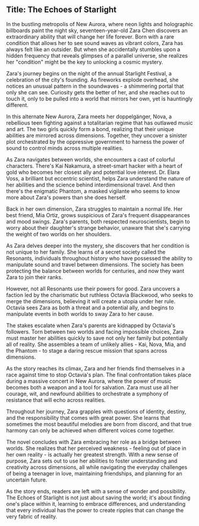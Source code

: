 
## Title: The Echoes of Starlight

In the bustling metropolis of New Aurora, where neon lights and holographic billboards paint the night sky, seventeen-year-old Zara Chen discovers an extraordinary ability that will change her life forever. Born with a rare condition that allows her to see sound waves as vibrant colors, Zara has always felt like an outsider. But when she accidentally stumbles upon a hidden frequency that reveals glimpses of a parallel universe, she realizes her "condition" might be the key to unlocking a cosmic mystery.

Zara's journey begins on the night of the annual Starlight Festival, a celebration of the city's founding. As fireworks explode overhead, she notices an unusual pattern in the soundwaves - a shimmering portal that only she can see. Curiosity gets the better of her, and she reaches out to touch it, only to be pulled into a world that mirrors her own, yet is hauntingly different.

In this alternate New Aurora, Zara meets her doppelgänger, Nova, a rebellious teen fighting against a totalitarian regime that has outlawed music and art. The two girls quickly form a bond, realizing that their unique abilities are mirrored across dimensions. Together, they uncover a sinister plot orchestrated by the oppressive government to harness the power of sound to control minds across multiple realities.

As Zara navigates between worlds, she encounters a cast of colorful characters. There's Kai Nakamura, a street-smart hacker with a heart of gold who becomes her closest ally and potential love interest. Dr. Elara Voss, a brilliant but eccentric scientist, helps Zara understand the nature of her abilities and the science behind interdimensional travel. And then there's the enigmatic Phantom, a masked vigilante who seems to know more about Zara's powers than she does herself.

Back in her own dimension, Zara struggles to maintain a normal life. Her best friend, Mia Ortiz, grows suspicious of Zara's frequent disappearances and mood swings. Zara's parents, both respected neuroscientists, begin to worry about their daughter's strange behavior, unaware that she's carrying the weight of two worlds on her shoulders.

As Zara delves deeper into the mystery, she discovers that her condition is not unique to her family. She learns of a secret society called the Resonants, individuals throughout history who have possessed the ability to manipulate sound and travel between dimensions. The society has been protecting the balance between worlds for centuries, and now they want Zara to join their ranks.

However, not all Resonants use their powers for good. Zara uncovers a faction led by the charismatic but ruthless Octavia Blackwood, who seeks to merge the dimensions, believing it will create a utopia under her rule. Octavia sees Zara as both a threat and a potential ally, and begins to manipulate events in both worlds to sway Zara to her cause.

The stakes escalate when Zara's parents are kidnapped by Octavia's followers. Torn between two worlds and facing impossible choices, Zara must master her abilities quickly to save not only her family but potentially all of reality. She assembles a team of unlikely allies - Kai, Nova, Mia, and the Phantom - to stage a daring rescue mission that spans across dimensions.

As the story reaches its climax, Zara and her friends find themselves in a race against time to stop Octavia's plan. The final confrontation takes place during a massive concert in New Aurora, where the power of music becomes both a weapon and a tool for salvation. Zara must use all her courage, wit, and newfound abilities to orchestrate a symphony of resistance that will echo across realities.

Throughout her journey, Zara grapples with questions of identity, destiny, and the responsibility that comes with great power. She learns that sometimes the most beautiful melodies are born from discord, and that true harmony can only be achieved when different voices come together.

The novel concludes with Zara embracing her role as a bridge between worlds. She realizes that her perceived weakness - feeling out of place in her own reality - is actually her greatest strength. With a new sense of purpose, Zara sets out to use her abilities to foster understanding and creativity across dimensions, all while navigating the everyday challenges of being a teenager in love, maintaining friendships, and planning for an uncertain future.

As the story ends, readers are left with a sense of wonder and possibility. The Echoes of Starlight is not just about saving the world; it's about finding one's place within it, learning to embrace differences, and understanding that every individual has the power to create ripples that can change the very fabric of reality.
